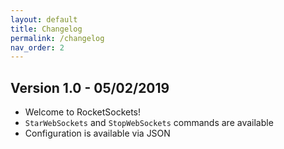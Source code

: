 ```yaml
---
layout: default
title: Changelog
permalink: /changelog
nav_order: 2
---
```


## Version 1.0 - 05/02/2019

- Welcome to RocketSockets!
- `StarWebSockets` and `StopWebSockets` commands are available
- Configuration is available via JSON
